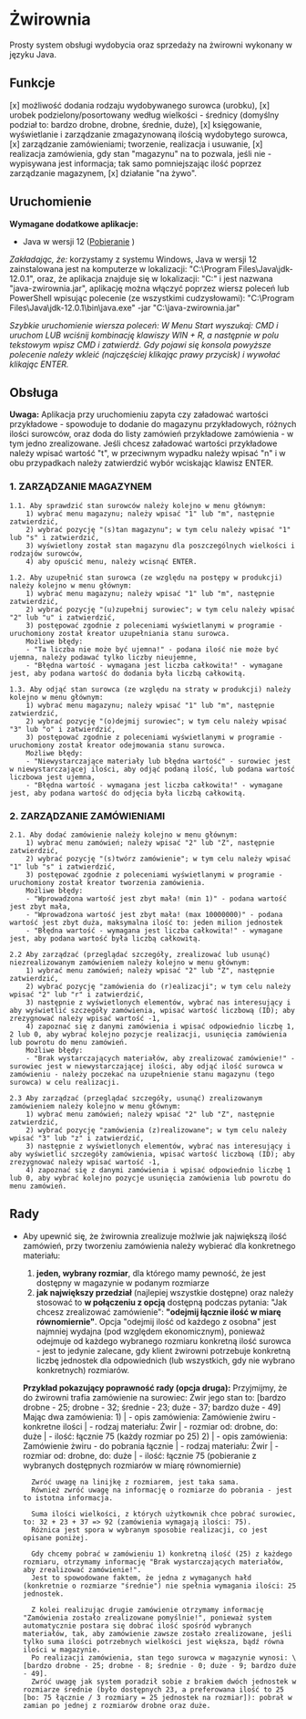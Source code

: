 ﻿# Żwirownia

Prosty system obsługi wydobycia oraz sprzedaży na żwirowni wykonany w języku Java.



## Funkcje
[x] możliwość dodania rodzaju wydobywanego surowca (urobku),
[x] urobek podzielony/posortowany według wielkości - średnicy (domyślny podział to: bardzo drobne, drobne, średnie, duże),
[x] księgowanie, wyświetlanie i zarządzanie zmagazynowaną ilością wydobytego surowca,
[x] zarządzanie zamówieniami; tworzenie, realizacja i usuwanie,
[x] realizacja zamówienia, gdy stan "magazynu" na to pozwala, jeśli nie - wypisywana jest informacja; tak samo pomniejszając ilość poprzez zarządzanie magazynem,
[x] działanie "na żywo".



## Uruchomienie
**Wymagane dodatkowe aplikacje:**
- Java w wersji 12 ([Pobieranie](https://www.oracle.com/technetwork/java/javase/downloads/jdk12-downloads-5295953.html) )

_Zakładając, że:_
    korzystamy z systemu Windows,
    Java w wersji 12 zainstalowana jest na komputerze w lokalizacji: "C:\Program Files\Java\jdk-12.0.1",
    oraz, że aplikacja znajduje się w lokalizacji: "C:\" i jest nazwana "java-zwirownia.jar",
aplikację można włączyć poprzez wiersz poleceń lub PowerShell wpisując polecenie (ze wszystkimi cudzysłowami):
    "C:\Program Files\Java\jdk-12.0.1\bin\java.exe" -jar "C:\java-zwirownia.jar"

_Szybkie uruchomienie wiersza poleceń:
W Menu Start wyszukaj: CMD i uruchom LUB wciśnij kombinację klawiszy WIN + R, a następnie w polu tekstowym wpisz CMD i zatwierdź.
Gdy pojawi się konsola powyższe polecenie należy wkleić (najczęściej klikając prawy przycisk) i wywołać klikając ENTER._



## Obsługa
**Uwaga:** Aplikacja przy uruchomieniu zapyta czy załadować wartości przykładowe - spowoduje to dodanie do magazynu przykładowych, różnych ilości surowców, oraz doda do listy zamówień przykładowe zamówienia - w tym jedno zrealizowane.
Jeśli chcesz załadować wartości przykładowe należy wpisać wartość "t", w przeciwnym wypadku należy wpisać "n" i w obu przypadkach należy zatwierdzić wybór wciskając klawisz ENTER.

### 1. ZARZĄDZANIE MAGAZYNEM

    1.1. Aby sprawdzić stan surowców należy kolejno w menu głównym:
        1) wybrać menu magazynu; należy wpisać "1" lub "m", następnie zatwierdzić,
        2) wybrać pozycję "(s)tan magazynu"; w tym celu należy wpisać "1" lub "s" i zatwierdzić,
        3) wyświetlony został stan magazynu dla poszczególnych wielkości i rodzajów surowców,
        4) aby opuścić menu, należy wcisnąć ENTER.

    1.2. Aby uzupełnić stan surowca (ze względu na postępy w produkcji) należy kolejno w menu głównym:
        1) wybrać menu magazynu; należy wpisać "1" lub "m", następnie zatwierdzić,
        2) wybrać pozycję "(u)zupełnij surowiec"; w tym celu należy wpisać "2" lub "u" i zatwierdzić,
        3) postępować zgodnie z poleceniami wyświetlanymi w programie - uruchomiony został kreator uzupełniania stanu surowca.
        Możliwe błędy:
        - "Ta liczba nie może być ujemna!" - podana ilość nie może być ujemna, należy podawać tylko liczby nieujemne,
        - "Błędna wartość - wymagana jest liczba całkowita!" - wymagane jest, aby podana wartość do dodania była liczbą całkowitą.

    1.3. Aby odjąć stan surowca (ze względu na straty w produkcji) należy kolejno w menu głównym:
        1) wybrać menu magazynu; należy wpisać "1" lub "m", następnie zatwierdzić,
        2) wybrać pozycję "(o)dejmij surowiec"; w tym celu należy wpisać "3" lub "o" i zatwierdzić,
        3) postępować zgodnie z poleceniami wyświetlanymi w programie - uruchomiony został kreator odejmowania stanu surowca.
        Możliwe błędy:
        - "Niewystarczające materiały lub błędna wartość" - surowiec jest w niewystarczającej ilości, aby odjąć podaną ilość, lub podana wartość liczbowa jest ujemna,
        - "Błędna wartość - wymagana jest liczba całkowita!" - wymagane jest, aby podana wartość do odjęcia była liczbą całkowitą.

### 2. ZARZĄDZANIE ZAMÓWIENIAMI

    2.1. Aby dodać zamówienie należy kolejno w menu głównym:
        1) wybrać menu zamówień; należy wpisać "2" lub "Z", następnie zatwierdzić,
        2) wybrać pozycję "(s)twórz zamówienie"; w tym celu należy wpisać "1" lub "s" i zatwierdzić,
        3) postępować zgodnie z poleceniami wyświetlanymi w programie - uruchomiony został kreator tworzenia zamówienia.
        Możliwe błędy:
        - "Wprowadzona wartość jest zbyt mała! (min 1)" - podana wartość jest zbyt mała,
        - "Wprowadzona wartość jest zbyt mała! (max 10000000)" - podana wartość jest zbyt duża, maksymalna ilość to: jeden milion jednostek
        - "Błędna wartość - wymagana jest liczba całkowita!" - wymagane jest, aby podana wartość była liczbą całkowitą.

    2.2 Aby zarządzać (przeglądać szczegóły, zrealizować lub usunąć) niezrealizowanym zamówieniem należy kolejno w menu głównym:
        1) wybrać menu zamówień; należy wpisać "2" lub "Z", następnie zatwierdzić,
        2) wybrać pozycję "zamówienia do (r)ealizacji"; w tym celu należy wpisać "2" lub "r" i zatwierdzić,
        3) następnie z wyświetlonych elementów, wybrać nas interesujący i aby wyświetlić szczegóły zamówienia, wpisać wartość liczbową (ID); aby zrezygnować należy wpisać wartość -1,
        4) zapoznać się z danymi zamówienia i wpisać odpowiednio liczbę 1, 2 lub 0, aby wybrać kolejno pozycje realizacji, usunięcia zamówienia lub powrotu do menu zamówień.
        Możliwe błędy:
        - "Brak wystarczających materiałów, aby zrealizować zamówienie!" - surowiec jest w niewystarczającej ilości, aby odjąć ilość surowca w zamówieniu - należy poczekać na uzupełnienie stanu magazynu (tego surowca) w celu realizacji.

    2.3 Aby zarządzać (przeglądać szczegóły, usunąć) zrealizowanym zamówieniem należy kolejno w menu głównym:
        1) wybrać menu zamówień; należy wpisać "2" lub "Z", następnie zatwierdzić,
        2) wybrać pozycję "zamówienia (z)realizowane"; w tym celu należy wpisać "3" lub "z" i zatwierdzić,
        3) następnie z wyświetlonych elementów, wybrać nas interesujący i aby wyświetlić szczegóły zamówienia, wpisać wartość liczbową (ID); aby zrezygnować należy wpisać wartość -1,
        4) zapoznać się z danymi zamówienia i wpisać odpowiednio liczbę 1 lub 0, aby wybrać kolejno pozycje usunięcia zamówienia lub powrotu do menu zamówień.



## Rady
- Aby upewnić się, że żwirownia zrealizuje możlwie jak największą ilość zamówień, przy tworzeniu zamówienia należy wybierać dla konkretnego materiału:
    1) **jeden, wybrany rozmiar**, dla którego mamy pewność, że jest dostępny w magazynie w podanym rozmiarze
    2) **jak największy przedział** (najlepiej wszystkie dostępne) oraz należy stosować to **w połączeniu z opcją** dostępną podczas pytania: "Jak chcesz zrealizować zamówienie": **"odejmij łącznie ilość w miarę równomiernie"**.
        Opcja "odejmij ilość od każdego z osobna" jest najmniej wydajna (pod względem ekonomicznym), ponieważ odejmuje od każdego wybranego rozmiaru konkretną ilość surowca - jest to jedynie zalecane, gdy klient żwirowni potrzebuje konkretną liczbę jednostek dla odpowiednich (lub wszystkich, gdy nie wybrano konkretnych) rozmiarów.

    **Przykład pokazujący poprawność rady (opcja druga):**
        Przyjmijmy, że do żwirowni trafia zamówienie na surowiec: Żwir
        jego stan to: \[bardzo drobne - 25; drobne - 32; średnie - 23; duże - 37; bardzo duże - 49]
        Mając dwa zamówienia:
            1)
                | - opis zamówienia: Zamówienie żwiru - konkretne ilości
                | - rodzaj materiału: Żwir
                | - rozmiar od: drobne, do: duże
                | - ilość: łącznie 75 (każdy rozmiar po 25)
            2)
                | - opis zamówienia: Zamówienie żwiru - do pobrania łącznie
                | - rodzaj materiału: Żwir
                | - rozmiar od: drobne, do: duże
                | - ilość: łącznie 75 (pobieranie z wybranych dostępnych rozmiarów w miarę równomiernie)

        Zwróć uwagę na linijkę z rozmiarem, jest taka sama.
        Również zwróć uwagę na informację o rozmiarze do pobrania - jest to istotna informacja.

        Suma ilości wielkości, z których użytkownik chce pobrać surowiec, to: 32 + 23 + 37 => 92 (zamówienia wymagają ilości: 75).
        Różnica jest spora w wybranym sposobie realizacji, co jest opisane poniżej.

        Gdy chcemy pobrać w zamówieniu 1) konkretną ilość (25) z każdego rozmiaru, otrzymamy informację "Brak wystarczających materiałów, aby zrealizować zamówienie!".
        Jest to spowodowane faktem, że jedna z wymaganych hałd (konkretnie o rozmiarze "średnie") nie spełnia wymagania ilości: 25 jednostek.

        Z kolei realizując drugie zamówienie otrzymamy informację "Zamówienia zostało zrealizowane pomyślnie!", ponieważ system automatycznie postara się dobrać ilość spośród wybranych materiałów, tak, aby zamówienie zawsze zostało zrealizowane, jeśli tylko suma ilości potrzebnych wielkości jest większa, bądź równa ilości w magazynie.
        Po realizacji zamówienia, stan tego surowca w magazynie wynosi: \[bardzo drobne - 25; drobne - 8; średnie - 0; duże - 9; bardzo duże - 49].
        Zwróć uwagę jak system poradził sobie z brakiem dwóch jednostek w rozmiarze średnie (było dostępnych 23, a preferowana ilość to 25 [bo: 75 łącznie / 3 rozmiary = 25 jednostek na rozmiar]): pobrał w zamian po jednej z rozmiarów drobne oraz duże.


